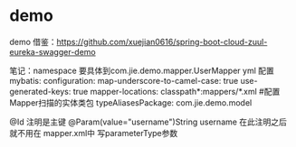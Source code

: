 # demo
demo
借鉴：https://github.com/xuejian0616/spring-boot-cloud-zuul-eureka-swagger-demo

笔记：namespace 要具体到com.jie.demo.mapper.UserMapper
yml 配置
mybatis:
  configuration:
    map-underscore-to-camel-case: true
    use-generated-keys: true
  mapper-locations: classpath*:mappers/*.xml
  #配置Mapper扫描的实体类包
  typeAliasesPackage: com.jie.demo.model
 
 @Id 注明是主键 
 @Param(value="username")String username 在此注明之后就不用在 mapper.xml中 写parameterType参数